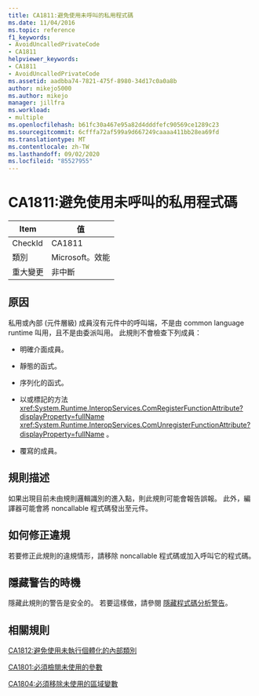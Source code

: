 ```yaml
---
title: CA1811:避免使用未呼叫的私用程式碼
ms.date: 11/04/2016
ms.topic: reference
f1_keywords:
- AvoidUncalledPrivateCode
- CA1811
helpviewer_keywords:
- CA1811
- AvoidUncalledPrivateCode
ms.assetid: aadbba74-7821-475f-8980-34d17c0a0a8b
author: mikejo5000
ms.author: mikejo
manager: jillfra
ms.workload:
- multiple
ms.openlocfilehash: b61fc30a467e95a82d4dddfefc90569ce1289c23
ms.sourcegitcommit: 6cfffa72af599a9d667249caaaa411bb28ea69fd
ms.translationtype: MT
ms.contentlocale: zh-TW
ms.lasthandoff: 09/02/2020
ms.locfileid: "85527955"
---
```

# <a name="ca1811-avoid-uncalled-private-code"></a>CA1811:避免使用未呼叫的私用程式碼

|Item|值|
|-|-|
|CheckId|CA1811|
|類別|Microsoft。效能|
|重大變更|非中斷|

## <a name="cause"></a>原因
私用或內部 (元件層級) 成員沒有元件中的呼叫端，不是由 common language runtime 叫用，且不是由委派叫用。 此規則不會檢查下列成員：

- 明確介面成員。

- 靜態的函式。

- 序列化的函式。

- 以或標記的方法 <xref:System.Runtime.InteropServices.ComRegisterFunctionAttribute?displayProperty=fullName> <xref:System.Runtime.InteropServices.ComUnregisterFunctionAttribute?displayProperty=fullName> 。

- 覆寫的成員。

## <a name="rule-description"></a>規則描述
如果出現目前未由規則邏輯識別的進入點，則此規則可能會報告誤報。 此外，編譯器可能會將 noncallable 程式碼發出至元件。

## <a name="how-to-fix-violations"></a>如何修正違規
若要修正此規則的違規情形，請移除 noncallable 程式碼或加入呼叫它的程式碼。

## <a name="when-to-suppress-warnings"></a>隱藏警告的時機
隱藏此規則的警告是安全的。 若要這樣做，請參閱 [隱藏程式碼分析警告](../code-quality/in-source-suppression-overview.md)。

## <a name="related-rules"></a>相關規則
[CA1812:避免使用未執行個體化的內部類別](../code-quality/ca1812.md)

[CA1801:必須檢閱未使用的參數](../code-quality/ca1801.md)

[CA1804:必須移除未使用的區域變數](../code-quality/ca1804.md)
